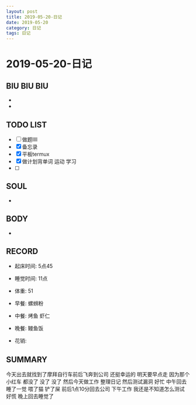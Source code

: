 ```yaml
---
layout: post
title: 2019-05-20-日记
date: 2019-05-20
category: 日记
tags: 日记
---
```

# 2019-05-20-日记
## BIU BIU BIU
- 
- 
 
## TODO LIST
- [ ] 做题llll
- [x] 备忘录
- [x] 平板termux 
- [x] 做计划背单词 运动 学习 
- [ ] 
 
## SOUL
- 
 
## BODY
- 
 
## RECORD
- 起床时间: 5点45 
- 睡觉时间:  11点
 
- 体重:  51
 
- 早餐:  螺蛳粉
- 中餐:  烤鱼 虾仁
- 晚餐: 鳗鱼饭 
 
- 花销:  
 
## SUMMARY
 
 今天出去就找到了摩拜自行车前后飞奔到公司 还挺幸运的 明天要早点走 因为那个小红车 都没了 没了 没了
然后今天做工作 整理日记 然后测试漏洞 好忙 中午回去睡了一觉
喂了猫 铲了屎 前后1点10分回去公司 下午工作 我还是不知道怎么测试 好慌 晚上回去睡觉了
